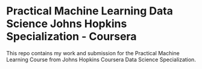 # Practical Machine Learning Data Science Johns Hopkins Specialization - Coursera

This repo contains my work and submission for the Practical Machine Learning Course from Johns Hopkins Coursera Data Science Specialization. 
